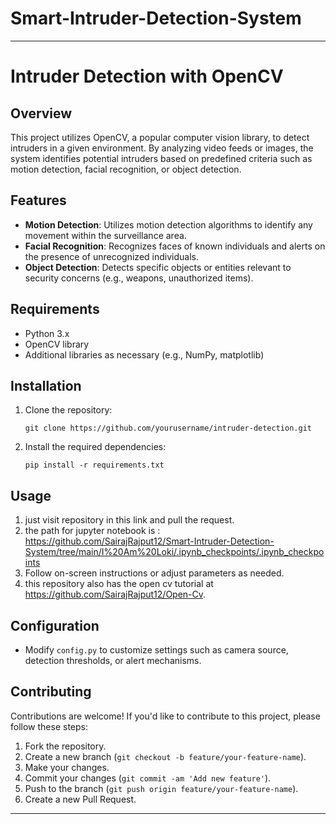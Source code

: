 # Smart-Intruder-Detection-System

---

# Intruder Detection with OpenCV

## Overview

This project utilizes OpenCV, a popular computer vision library, to detect intruders in a given environment. By analyzing video feeds or images, the system identifies potential intruders based on predefined criteria such as motion detection, facial recognition, or object detection.

## Features

- **Motion Detection**: Utilizes motion detection algorithms to identify any movement within the surveillance area.
- **Facial Recognition**: Recognizes faces of known individuals and alerts on the presence of unrecognized individuals.
- **Object Detection**: Detects specific objects or entities relevant to security concerns (e.g., weapons, unauthorized items).

## Requirements

- Python 3.x
- OpenCV library
- Additional libraries as necessary (e.g., NumPy, matplotlib)

## Installation

1. Clone the repository:
   ```
   git clone https://github.com/yourusername/intruder-detection.git
   ```

2. Install the required dependencies:
   ```
   pip install -r requirements.txt
   ```

## Usage

1. just visit repository in this link and pull the request.
2. the path for jupyter notebook is : https://github.com/SairajRajput12/Smart-Intruder-Detection-System/tree/main/I%20Am%20Loki/.ipynb_checkpoints/.ipynb_checkpoints
3. Follow on-screen instructions or adjust parameters as needed.
4. this repository also has the open cv tutorial at https://github.com/SairajRajput12/Open-Cv.

## Configuration

- Modify `config.py` to customize settings such as camera source, detection thresholds, or alert mechanisms.

## Contributing

Contributions are welcome! If you'd like to contribute to this project, please follow these steps:

1. Fork the repository.
2. Create a new branch (`git checkout -b feature/your-feature-name`).
3. Make your changes.
4. Commit your changes (`git commit -am 'Add new feature'`).
5. Push to the branch (`git push origin feature/your-feature-name`).
6. Create a new Pull Request.

--- 
